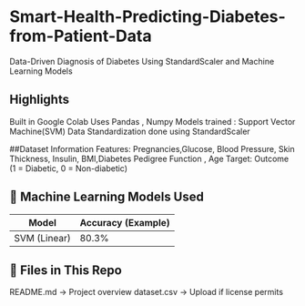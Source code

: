 # Smart-Health-Predicting-Diabetes-from-Patient-Data
Data-Driven Diagnosis of Diabetes Using StandardScaler and Machine Learning Models

## Highlights
Built in Google Colab 
Uses Pandas , Numpy 
Models trained : Support Vector Machine(SVM)
Data Standardization done using StandardScaler

##Dataset Information
Features: Pregnancies,Glucose, Blood Pressure, Skin Thickness, Insulin, BMI,Diabetes Pedigree Function , Age
Target: Outcome (1 = Diabetic, 0 = Non-diabetic)


## 🧠 Machine Learning Models Used

| Model                 | Accuracy (Example) |
|----------------------|--------------------|
| SVM (Linear)         | 80.3%              |

## 📂 Files in This Repo

 README.md → Project overview
 dataset.csv → Upload if license permits
